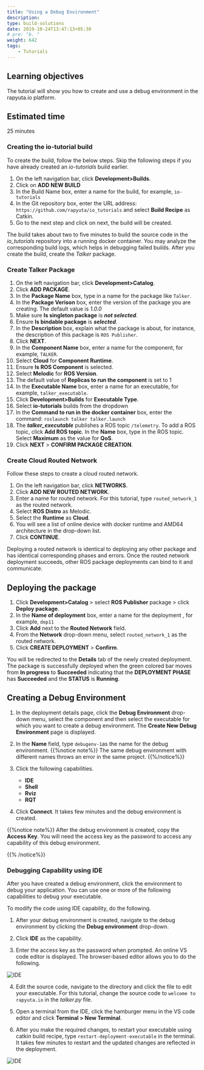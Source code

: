 ```yaml
---
title: "Using a Debug Environment"
description:
type: build-solutions
date: 2019-10-24T13:47:13+05:30
# pre: "b. "
weight: 642
tags:
    - Tutorials
---
```

## Learning objectives
The tutorial will show you how to create and use a debug environment in the rapyuta.io platform.

## Estimated time
25 minutes

### Creating the **io-tutorial** build
 
To create the build, follow the below steps. Skip the following steps if you have already created an *io-tutorials* build earlier.

1. On the left navigation bar, click **Development>Builds**.
2. Click on **ADD NEW BUILD**
3. In the Build Name box, enter a name for the build, for example, `io-tutorials`
4. In the Git repository box, enter the URL address: `https://github.com/rapyuta/io_tutorials` and select **Build Recipe** as Catkin.
5. Go to the next step and click on next, the build will be created.

The build takes about two to five minutes to build the source code in the *io_tutorials* repository into a running docker container. You may analyze the corresponding build logs, which helps in debugging failed builds. After you create the build, create the *Talker* package.

### Create Talker Package

1. On the left navigation bar, click **Development>Catalog**.
2. Click **ADD PACKAGE**.
3. In the **Package Name** box, type in a name for the package like `Talker`.
4. In the **Package Verison** box, enter the version of the package you are creating. The default value is *1.0.0*
5. Make sure **Is singleton package** is ***not selected***.
6. Ensure **Is bindable package** is ***selected***.
7. In the **Description** box, explain what the package is about,
   for instance, the description of this package is `ROS Publisher`.
8. Click **NEXT**.
9.  In the **Component Name** box, enter a name for the component, for example, `TALKER`.
10. Select **Cloud** for **Component Runtime**.
11. Ensure **Is ROS Component** is selected.
12. Select **Melodic** for **ROS Version**.
13. The default value of **Replicas to run the component** is set to 1
14. In the **Executable Name** box, enter a name for an executable, for example, `talker_executable`.
15. Click **Development>Builds** for **Executable Type**.
16. Select **io-tutorials** builds from the dropdown
17. In the **Command to run in the docker container** box, enter the command:
    `roslaunch talker talker.launch`
18. The ***talker_executable*** publishes a ROS topic `/telemetry`.
    To add a ROS topic, click **Add ROS topic**. In the **Name** box,
    type in the ROS topic. Select **Maximum** as the value for **QoS**.
19. Click **NEXT** > **CONFIRM PACKAGE CREATION**.


### Create Cloud Routed Network

Follow these steps to create a cloud routed network.

1. On the left navigation bar, click **NETWORKS**.
2. Click **ADD NEW ROUTED NETWORK**.
3. Enter a name for routed network. For this tutorial, type `routed_network_1` as the routed network.
4. Select **ROS Distro** as Melodic.
5. Select the **Runtime** as **Cloud**.
6. You will see a list of online device with docker runtime and AMD64 architecture in the drop-down list. 
7. Click **CONTINUE**.

Deploying a routed network is identical to deploying any other package and has identical corresponding phases and errors.
Once the routed network deployment succeeds, other ROS package deployments can bind to it and communicate.

## Deploying the package
1. Click **Development>Catalog** > select **ROS Publisher** package > click **Deploy package**.
2. In the **Name of deployment** box, enter a name for the deployment
   , for example, `dep11`
3. Click **Add** next to the **Routed Network** field.
4. From the **Network** drop-down menu, select `routed_network_1` as the routed network.
5. Click **CREATE DEPLOYMENT** > **Confirm**.

You will be redirected to the **Details** tab of the newly created deployment. The package is successfully deployed when the green colored bar moves from
**In progress** to **Succeeded** indicating that the **DEPLOYMENT PHASE** has **Succeeded**
and the **STATUS** is **Running**.


## Creating a Debug Environment

1. In the deployment details page, click the **Debug Environment** drop-down menu, select the component and then select the executable for which you want to create a debug environment. The **Create New Debug Environment** page is displayed.
  

2. In the **Name** field, type `debugenv-1`as the name for the debug environment.
{{%notice note%}}
The same debug environment with different names throws an error in the same project.
{{%/notice%}}

3. Click the following capabilities.

    * **IDE** 
    * **Shell**
    * **Rviz**
    * **RQT**

4. Click **Connect**. It takes few minutes and the debug environment is created.

  {{%notice note%}}
  After the debug environment is created, copy the **Access Key**. You will need the access key as the password to access any capability of this debug environment.

  {{% /notice%}}


### Debugging Capability using IDE

After you have created a debug environment, click the environment to debug your application. You can use one or more of the following capabilities to debug your executable. 

To modify the code using IDE capability, do the following.

1. After your debug environment is created, navigate to the debug environment by clicking the **Debug environment** drop-down.

2. Click **IDE** as the capability.

3. Enter the access key as the password when prompted. An online VS code editor is displayed. The browser-based editor allows you to do the following.

![IDE](/images/core-concepts/deployments/debug-ide.png?classes=border,shadow&width=50pc)  

4. Edit the source code, navigate to the directory and click the file to edit your executable. For this tutorial, change the source code to `welcome to rapyuta.io` in the *talker.py* file.

5. Open a terminal from the IDE, click the hamburger menu in the VS code editor and click **Terminal > New Terminal**.

5. After you make the required changes, to restart your executable using catkin build recipe, type `restart-deployment-executable` in the terminal. It takes few minutes to restart and the updated changes are reflected in the deployment.

![IDE](/images/core-concepts/deployments/update-ide.png?classes=border,shadow&width=50pc) 


